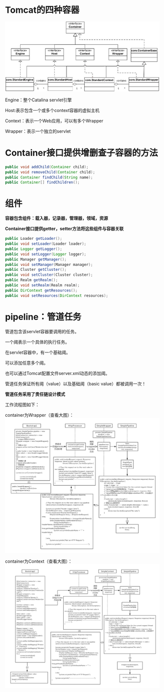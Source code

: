# Tomcat的四种容器

![](image/TomcatContainer.jpg)

Engine：整个Catalina servlet引擎

Host:表示包含一个或多个context容器的虚拟主机

Context：表示一个Web应用，可以有多个Wrapper

Wrapper：表示一个独立的servlet

# Container接口提供增删查子容器的方法

```java
public void addChild(Container child);
public void removeChild(Container child);
public Container findChild(String name);
public Container[] findChildren();
```

# 组件

**容器包含组件：载入器，记录器，管理器，领域，资源**

**Container接口提供getter，setter方法将这些组件与容器关联**

```java
public Loader getLoader();
public void setLoader(Loader loader);
public Logger getLogger();
public void setLogger(Logger logger);
public Manager getManager();
public void setManager(Manager manager);
public Cluster getCluster();
public void setCluster(Cluster cluster);    
public Realm getRealm();
public void setRealm(Realm realm);
public DirContext getResources();
public void setResources(DirContext resources);
```

# pipeline：管道任务

管道包含该servlet容器要调用的任务。

一个阈表示一个具体的执行任务。

在servlet容器中，有一个基础阈。

可以添加任意多个阈。

也可以通过Tomcat配置文件server.xml动态的添加阈。

管道任务保证所有阈（value）以及基础阈（basic value）都被调用一次！

**管道任务采用了责任链设计模式**

工作流程图如下：

container为Wrapper（查看大图）：
![](image/container.png)

container为Context（查看大图）：
![](image/container2.png)
